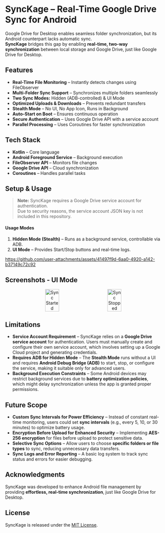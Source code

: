 # SyncKage – Real-Time Google Drive Sync for Android  
 
Google Drive for Desktop enables seamless folder synchronization, but its Android counterpart lacks automatic sync.  
**SyncKage** bridges this gap by enabling **real-time, two-way synchronization** between local storage and Google Drive, just like Google Drive for Desktop.  

## Features  
- **Real-Time File Monitoring** – Instantly detects changes using FileObserver  
- **Multi-Folder Sync Support** – Synchronizes multiple folders seamlessly  
- **Two Sync Modes:** Hidden (ADB-controlled) & UI Mode  
- **Optimized Uploads & Downloads** – Prevents redundant transfers  
- **Stealth Mode** – No UI, No App Icon, Runs in Background  
- **Auto-Start on Boot** – Ensures continuous operation  
- **Secure Authentication** – Uses Google Drive API with a service account  
- **Parallel Processing** – Uses Coroutines for faster synchronization  

## Tech Stack  
- **Kotlin** – Core language  
- **Android Foreground Service** – Background execution  
- **FileObserver API** – Monitors file changes  
- **Google Drive API** – Cloud synchronization  
- **Coroutines** – Handles parallel tasks  

## Setup & Usage  
 > **Note:** SyncKage requires a Google Drive service account for authentication.  
 > Due to security reasons, the service account JSON key is not included in this repository.  

#### **Usage Modes**  
1. **Hidden Mode (Stealth)** – Runs as a background service, controllable via ADB.  
2. **UI Mode** – Provides Start/Stop buttons and real-time logs.

https://github.com/user-attachments/assets/41497f9d-6aa0-4920-a142-b37149c72c92

## Screenshots - UI Mode
<p align="center" style="display: flex; justify-content: center; gap: 50px;">
  <img src="https://github.com/user-attachments/assets/a890e090-fb9e-4aec-93af-225579e3c880" alt="Sync Started" width="30%">
  <img src="https://github.com/user-attachments/assets/96d0911f-8c31-4cd3-a320-7beb84adc05e" alt="Sync Stopped" width="30%">
</p>

## Limitations  
- **Service Account Requirement** – SyncKage relies on a **Google Drive service account** for authentication. Users must manually create and configure their own service account, which involves setting up a Google Cloud project and generating credentials.  
- **Requires ADB for Hidden Mode** – The **Stealth Mode** runs without a UI and requires **Android Debug Bridge (ADB)** to start, stop, or configure the service, making it suitable only for advanced users.  
- **Background Execution Constraints** – Some Android devices may restrict background services due to **battery optimization policies**, which might delay synchronization unless the app is granted proper permissions.  

## Future Scope  
- **Custom Sync Intervals for Power Efficiency** – Instead of constant real-time monitoring, users could set **sync intervals** (e.g., every 5, 10, or 30 minutes) to optimize battery usage.  
- **Encryption Before Upload for Enhanced Security** – Implementing **AES-256 encryption** for files before upload to protect sensitive data.  
- **Selective Sync Options** – Allow users to choose **specific folders or file types** to sync, reducing unnecessary data transfers.  
- **Sync Logs and Error Reporting** – A basic log system to track sync status and errors for easier debugging.  


## Acknowledgments  
SyncKage was developed to enhance Android file management by providing **effortless, real-time synchronization**, just like Google Drive for Desktop.  

## License  
SyncKage is released under the [MIT License](LICENSE).
